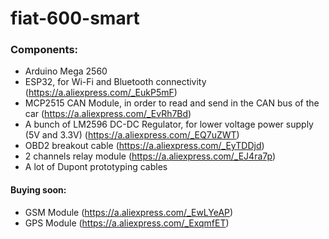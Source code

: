 # fiat-600-smart

### Components:

 - Arduino Mega 2560
 - ESP32, for Wi-Fi and Bluetooth connectivity (https://a.aliexpress.com/_EukP5mF)
 - MCP2515 CAN Module, in order to read and send in the CAN bus of the car (https://a.aliexpress.com/_EvRh7Bd)
 - A bunch of LM2596 DC-DC Regulator, for lower voltage power supply (5V and 3.3V) (https://a.aliexpress.com/_EQ7uZWT)
 - OBD2 breakout cable (https://a.aliexpress.com/_EyTDDjd)
 - 2 channels relay module (https://a.aliexpress.com/_EJ4ra7p)
 - A lot of Dupont prototyping cables

#### Buying soon:
 - GSM Module (https://a.aliexpress.com/_EwLYeAP)
 - GPS Module (https://a.aliexpress.com/_ExqmfET)
